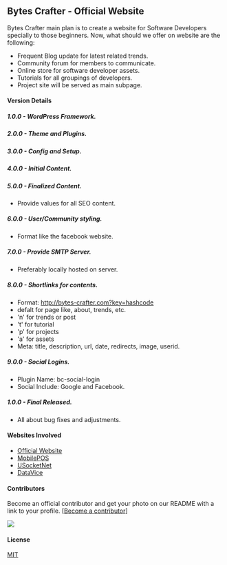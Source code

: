 
## Bytes Crafter - Official Website

Bytes Crafter main plan is to create a website for Software Developers specially to those beginners. 
Now, what should we offer on website are the following:

- Frequent Blog update for latest related trends.
- Community forum for members to communicate.
- Online store for software developer assets.
- Tutorials for all groupings of developers.
- Project site will be served as main subpage.

#### Version Details

##### 1.0.0 - WordPress Framework.
##### 2.0.0 - Theme and Plugins.
##### 3.0.0 - Config and Setup.
##### 4.0.0 - Initial Content.

##### 5.0.0 - Finalized Content.
- Provide values for all SEO content.

##### 6.0.0 - User/Community styling.
- Format like the facebook website.

##### 7.0.0 - Provide SMTP Server.
- Preferably locally hosted on server.

##### 8.0.0 - Shortlinks for contents.
- Format: http://bytes-crafter.com?key=hashcode
- defalt for page like, about, trends, etc.
- 'n' for trends or post
- 't' for tutorial
- 'p' for projects
- 'a' for assets
- Meta: title, description, url, date, redirects, image, userid.

##### 9.0.0 - Social Logins.
- Plugin Name: bc-social-login
- Social Include: Google and Facebook.

##### 1.0.0 - Final Released.
- All about bug fixes and adjustments.

#### Websites Involved

- [Official Website](https://www.bytes-crafter.com/)
- [MobilePOS](http://mopos.bytes-crafter.com/)
- [USocketNet](http://usocket.bytes-crafter.com/)
- [DataVice](http://datavice.bytes-crafter.com/)

#### Contributors

Become an official contributor and get your photo on our README with a link to your profile. [[Become a contributor](https://mail.google.com/mail/u/0/?view=cm&fs=1&to=bytescrafter@gmail.com&su=BytesCrafter%20Website%20Contributors&body=Type%20Here.&tf=1)]

<a href="https://www.linkedin.com/in/caezar-ii-de-castro-302945140/" target="_blank"><img src="https://media.licdn.com/dms/image/C5603AQFK6jxIOWfiBA/profile-displayphoto-shrink_200_200/0?e=1533772800&v=beta&t=UNo9owDHWsDp47Ka4SgM_LGE42_Lw4W3gDkmNyPdo-o"></a>

#### License

[MIT](Raw/LICENSE?display=True)